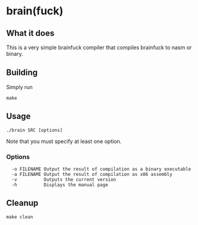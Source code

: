 # brain(fuck)
## What it does
This is a very simple brainfuck compiler that compiles brainfuck to nasm or binary.
## Building
Simply run
```
make
```
## Usage
```
./brain SRC [options]
```
Note that you must specify at least one option.
### Options
```
  -o FILENAME Output the result of compilation as a binary executable
  -a FILENAME Output the result of compilation as x86 assembly
  -v          Outputs the current version
  -h          Displays the manual page
```
## Cleanup
```
make clean
```
